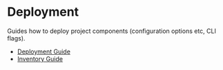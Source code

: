 # Deployment

Guides how to deploy project components (configuration options etc, CLI flags).

* [Deployment Guide](deployment.md)
* [Inventory Guide](inventory.md)